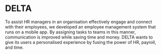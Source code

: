 # DELTA
 
To assist HR managers in an organisation effectively engage and connect with their employees, we developed an employee management system that runs on a mobile app. By assigning tasks to teams in this manner, communication is improved while saving time and money. DELTA wants to give its users a personalised experience by fusing the power of HR, payroll, and time.
